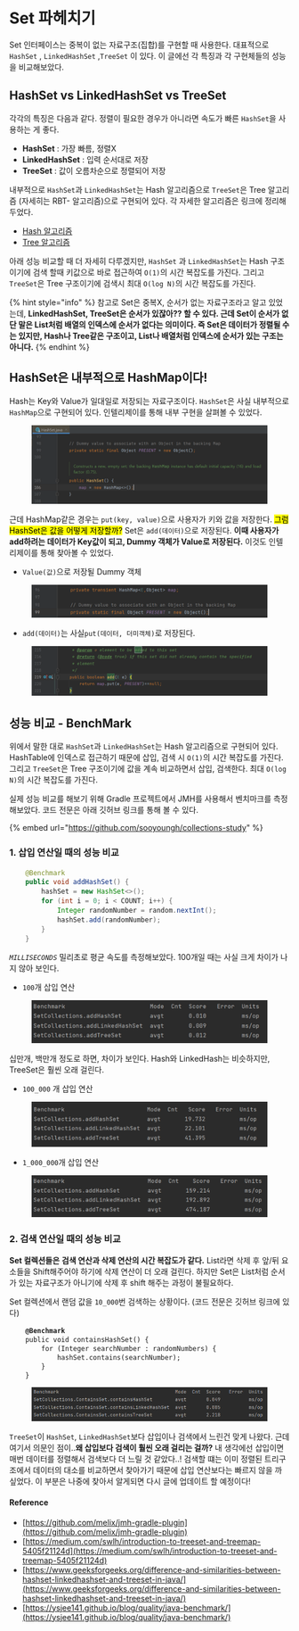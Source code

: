 # Set  파헤치기

Set 인터페이스는 중복이 없는 자료구조(집합)를 구현할 때 사용한다. 대표적으로 `HashSet` , `LinkedHashSet` ,`TreeSet` 이 있다. 이 글에선 각 특징과 각 구현체들의 성능을 비교해보았다.

## HashSet vs LinkedHashSet vs TreeSet

각각의 특징은 다음과 같다. 정렬이 필요한 경우가 아니라면 속도가 빠른 `HashSet`을 사용하는 게 좋다.

* **HashSet** : 가장 빠름, 정렬X
* **LinkedHashSet** : 입력 순서대로 저장
* **TreeSet** : 값이 오름차순으로 정렬되어 저장

내부적으로 `HashSet`과 `LinkedHashSet`는 Hash 알고리즘으로 `TreeSet`은 Tree 알고리즘 (자세히는 RBT- 알고리즘)으로 구현되어 있다. 각 자세한 알고리즘은 링크에 정리해두었다.

* [Hash 알고리즘](../../../java/java-collections/collections\_hash.md#hash)
* [Tree 알고리즘](tree-collections.md)

아래 성능 비교할 때 더 자세히 다루겠지만, `HashSet` 과 `LinkedHashSet`는 Hash 구조이기에 검색 할때 키값으로 바로 접근하여 `O(1)`의 시간 복잡도를 가진다. 그리고 `TreeSet`은 Tree 구조이기에 검색시 최대 `O(log N)`의 시간 복잡도를 가진다.



{% hint style="info" %}
참고로 Set은 중복X, 순서가 없는 자료구조라고 알고 있었는데, **LinkedHashSet, TreeSet은 순서가 있잖아?? 할 수 있다. 근데 Set이 순서가 없단 말은 List처럼 배열의 인덱스에 순서가 없다는 의미이다. 즉 Set은 데이터가 정렬될 수는 있지만, Hash나 Tree같은 구조이고, List나 배열처럼 인덱스에 순서가 있는 구조는 아니다.**
{% endhint %}



## HashSet은 내부적으로 HashMap이다!

Hash는 Key와 Value가 일대일로 저장되는 자료구조이다. `HashSet`은 사실 내부적으로 `HashMap`으로 구현되어 있다. 인텔리제이를 통해 내부 구현을 살펴볼 수 있었다.

<figure><img src="../../../.gitbook/assets/image (18).png" alt=""><figcaption></figcaption></figure>

근데 HashMap같은 경우는 `put(key, value)`으로 사용자가 키와 값을 저장한다. <mark style="background-color:yellow;">그럼 HashSet은 값을 어떻게 저장할까?</mark> Set은 `add(데이터)`으로 저장된다. **이때 사용자가 add하려는 데이터가 Key값이 되고, Dummy 객체가 Value로 저장된다.** 이것도 인텔리제이를 통해 찾아볼 수 있었다.

* `Value(값)`으로 저장될 Dummy 객체

<figure><img src="../../../.gitbook/assets/image (14).png" alt=""><figcaption></figcaption></figure>

* `add(데이터)`는 사실`put(데이터, 더미객체)`로 저장된다.

<figure><img src="../../../.gitbook/assets/image (1).png" alt=""><figcaption></figcaption></figure>



## 성능 비교 - BenchMark

위에서 말한 대로 `HashSet`과 `LinkedHashSet`는 Hash 알고리즘으로 구현되어 있다. HashTable에 인덱스로 접근하기 때문에 삽입, 검색 시 `O(1)`의 시간 복잡도를 가진다. 그리고 `TreeSet`은 Tree 구조이기에 값을 계속 비교하면서 삽입, 검색한다. 최대 `O(log N)`의 시간 복잡도를 가진다.

실제 성능 비교를 해보기 위해 Gradle 프로젝트에서 JMH를 사용해서 벤치마크를 측정해보았다. 코드 전문은 아래 깃허브 링크를 통해 볼 수 있다.

{% embed url="https://github.com/sooyoungh/collections-study" %}

### 1. 삽입 연산일 때의 성능 비교

```java
    @Benchmark
    public void addHashSet() {
        hashSet = new HashSet<>();
        for (int i = 0; i < COUNT; i++) {
            Integer randomNumber = random.nextInt();
            hashSet.add(randomNumber);
        }
    }
```

_`MILLISECONDS`_ 밀리초로 평균 속도를 측정해보았다. 100개일 때는 사실 크게 차이가 나지 않아 보인다.

* `100`개 삽입 연산

<figure><img src="../../../.gitbook/assets/image (3).png" alt=""><figcaption></figcaption></figure>

십만개, 백만개 정도로 하면, 차이가 보인다. Hash와 LinkedHash는 비슷하지만, TreeSet은 훨씬 오래 걸린다.

* `100_000` 개 삽입 연산

<figure><img src="../../../.gitbook/assets/image (16).png" alt=""><figcaption></figcaption></figure>

* `1_000_000`개 삽입 연산

<figure><img src="../../../.gitbook/assets/image (17).png" alt=""><figcaption></figcaption></figure>



### 2. 검색 연산일 때의 성능 비교

**Set 컬렉션들은** **검색 연산과 삭제 연산의 시간 복잡도가 같다.** List라면 삭제 후 앞/뒤 요소들을 Shift해주어야 하기에 삭제 연산이 더 오래 걸린다. 하지만 Set은 List처럼 순서가 있는 자료구조가 아니기에 삭제 후 shift 해주는 과정이 불필요하다.

Set 컬렉션에서 랜덤 값을 `10_000`번 검색하는 상황이다. (코드 전문은 깃허브 링크에 있다)

<pre class="language-java"><code class="lang-java"><strong>    @Benchmark
</strong>    public void containsHashSet() {
        for (Integer searchNumber : randomNumbers) {
            hashSet.contains(searchNumber);
        }
    }</code></pre>

<figure><img src="../../../.gitbook/assets/image (5).png" alt=""><figcaption></figcaption></figure>

`TreeSet`이 `HashSet`, `LinkedHashSet`보다 삽입이나 검색에서 느린건 맞게 나왔다. 근데 여기서 의문인 점이..**왜 삽입보다 검색이 훨씬 오래 걸리는 걸까?** 내 생각에선 삽입이면 매번 데이터를 정렬해서 검색보다 더 느릴 것 같았다..! 검색할 떄는 이미 정렬된 트리구조에서 데이터의 대소를 비교하면서 찾아가기 때문에 삽입 연산보다는 빠르지 않을 까 싶었다. 이 부분은 나중에 찾아서 알게되면 다시 글에 업데이트 할 예정이다!



#### Reference

* [https://github.com/melix/jmh-gradle-plugin](https://github.com/melix/jmh-gradle-plugin)
* [https://medium.com/swlh/introduction-to-treeset-and-treemap-5405f21124d](https://medium.com/swlh/introduction-to-treeset-and-treemap-5405f21124d)
* [https://www.geeksforgeeks.org/difference-and-similarities-between-hashset-linkedhashset-and-treeset-in-java/](https://www.geeksforgeeks.org/difference-and-similarities-between-hashset-linkedhashset-and-treeset-in-java/)
* [https://ysjee141.github.io/blog/quality/java-benchmark/](https://ysjee141.github.io/blog/quality/java-benchmark/)

